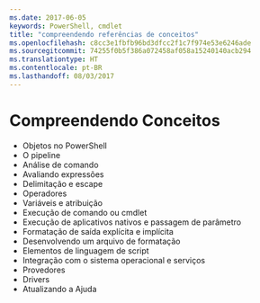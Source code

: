 ```yaml
---
ms.date: 2017-06-05
keywords: PowerShell, cmdlet
title: "compreendendo referências de conceitos"
ms.openlocfilehash: c8cc3e1fbfb96bd3dfcc2f1c7f974e53e6246ade
ms.sourcegitcommit: 74255f0b5f386a072458af058a15240140acb294
ms.translationtype: HT
ms.contentlocale: pt-BR
ms.lasthandoff: 08/03/2017
---
```

# <a name="understanding-concepts"></a>Compreendendo Conceitos

*  Objetos no PowerShell  
*  O pipeline
*  Análise de comando
*  Avaliando expressões
*  Delimitação e escape
*  Operadores
*  Variáveis e atribuição
*  Execução de comando ou cmdlet
*  Execução de aplicativos nativos e passagem de parâmetro
*  Formatação de saída explícita e implícita
*  Desenvolvendo um arquivo de formatação
*  Elementos de linguagem de script
*  Integração com o sistema operacional e serviços
*  Provedores
*  Drivers
*  Atualizando a Ajuda 

